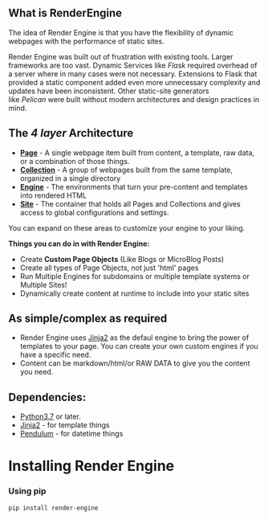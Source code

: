 ## What is RenderEngine

The idea of Render Engine is that you have the flexibility of dynamic webpages with the performance of static sites.

Render Engine was built out of frustration with existing tools.
Larger frameworks are too vast.
Dynamic Services like _Flask_ required overhead of a server where in many cases were not necessary.
Extensions to Flask that provided a static component added even more unnecessary complexity and updates have been inconsistent.
Other static-site generators like _Pelican_ were built without modern architectures and design practices in mind.

## The _4 layer_ Architecture 

* **[Page](render_engine/page.html)** - A single webpage item built from content, a template, raw data, or a combination of those things.
* **[Collection](render_engine/collection.html)** - A group of webpages built from the same template, organized in a single directory
* **[Engine](render_engine/engine.html)** - The environments that turn your pre-content and templates into rendered HTML
* **[Site](render_engine/site.html)** - The container that holds all Pages and Collections and gives access to global configurations and settings.

You can expand on these areas to customize your engine to your liking.


**Things you can do in with Render Engine:**

- Create **Custom Page Objects** (Like Blogs or MicroBlog Posts)
- Create all types of Page Objects, not just 'html' pages
- Run Multiple Engines for subdomains or multiple template systems or Multiple Sites!
- Dynamically create content at runtime to include into your static sites

## As simple/complex as required

- Render Engine uses [Jinja2] as the defaul engine to bring the power of templates to your page. You can create your own custom engines if you have a specific need.
- Content can be markdown/html/or RAW DATA to give you the content you need.

## Dependencies:
- [Python3.7](https://python.org) or later.
- [Jinja2] - for template things
- [Pendulum] - for datetime things


# Installing Render Engine

### Using pip
`pip install render-engine`

[Jinja2]: https://jinja.palletsprojects.com/en/latest
[Pendulum]: https://pendulum.eustace.io
